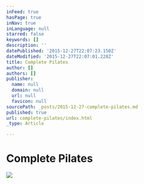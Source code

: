 ```yaml
---
inFeed: true
hasPage: true
inNav: true
inLanguage: null
starred: false
keywords: []
description: ''
datePublished: '2015-12-27T22:07:23.150Z'
dateModified: '2015-12-27T22:07:01.228Z'
title: Complete Pilates
author: []
authors: []
publisher:
  name: null
  domain: null
  url: null
  favicon: null
sourcePath: _posts/2015-12-27-complete-pilates.md
published: true
url: complete-pilates/index.html
_type: Article

---
```

# Complete Pilates
![](https://the-grid-user-content.s3-us-west-2.amazonaws.com/e5327bae-f5a3-4bbe-86c5-8c3dd014fd6e.jpg)